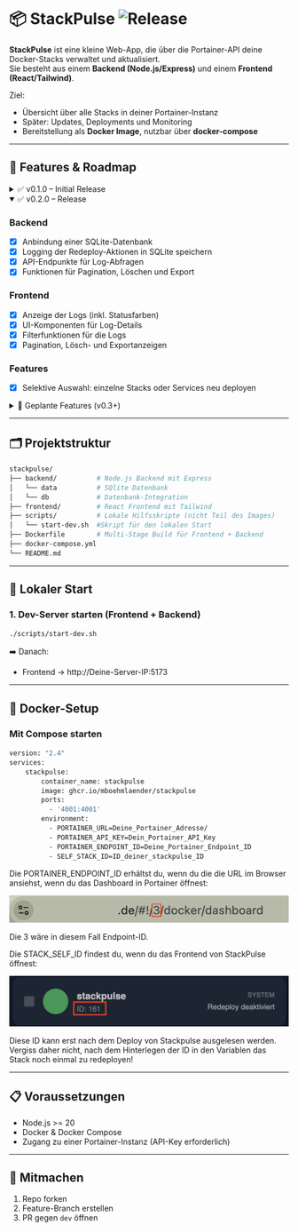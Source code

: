 # 📦 StackPulse ![Release](https://img.shields.io/badge/release-v0.2-blue.svg) 

**StackPulse** ist eine kleine Web-App, die über die Portainer-API deine Docker-Stacks verwaltet und aktualisiert.  
Sie besteht aus einem **Backend (Node.js/Express)** und einem **Frontend (React/Tailwind)**.  

Ziel:  
- Übersicht über alle Stacks in deiner Portainer-Instanz  
- Später: Updates, Deployments und Monitoring  
- Bereitstellung als **Docker Image**, nutzbar über **docker-compose**  

---

## 🚀 Features & Roadmap

<details>
  <summary>✅ v0.1.0 – Initial Release</summary>

- Projektstruktur mit Frontend & Backend  
- Lokales Startskript (`scripts/start-dev.sh`)  
- Frontend zeigt Stacks an (über Backend)  
- API-Verbindung zu Portainer  
- Stack Redeploy  
- Bereitstellung eines Docker Images über GHCR  

</details>

<details open>
  <summary>✅ v0.2.0 – Release</summary>

### Backend
- [x] Anbindung einer SQLite-Datenbank  
- [x] Logging der Redeploy-Aktionen in SQLite speichern  
- [x] API-Endpunkte für Log-Abfragen  
- [x] Funktionen für Pagination, Löschen und Export 

### Frontend
- [x] Anzeige der Logs (inkl. Statusfarben)  
- [x] UI-Komponenten für Log-Details  
- [x] Filterfunktionen für die Logs
- [x] Pagination, Lösch- und Exportanzeigen

### Features
- [x] Selektive Auswahl: einzelne Stacks oder Services neu deployen  

</details>

<details>
  <summary>🔮 Geplante Features (v0.3+)</summary>

- Notifications (z. B. via Webhooks oder Mail)  
- Authentifizierung & Benutzerverwaltung  
- Monitoring (Status, CPU/RAM)  
- Verbesserte UI/UX  

</details>

---

## 🗂️ Projektstruktur

```bash
stackpulse/
├── backend/          # Node.js Backend mit Express
│   └── data          # SQlite Datenbank
│   └── db            # Datenbank-Integration
├── frontend/         # React Frontend mit Tailwind
├── scripts/          # Lokale Hilfsskripte (nicht Teil des Images)
│   └── start-dev.sh  #Skript für den lokalen Start
├── Dockerfile        # Multi-Stage Build für Frontend + Backend
├── docker-compose.yml
└── README.md
```

---

## 🔧 Lokaler Start

### 1. Dev-Server starten (Frontend + Backend)
```bash
./scripts/start-dev.sh
```

➡️ Danach:  
- Frontend → http://Deine-Server-IP:5173  

---

## 🐳 Docker-Setup

### Mit Compose starten
```bash
version: "2.4"
services:
    stackpulse:
        container_name: stackpulse
        image: ghcr.io/mboehmlaender/stackpulse
        ports:
          - '4001:4001'
        environment:
          - PORTAINER_URL=Deine_Portainer_Adresse/
          - PORTAINER_API_KEY=Dein_Portainer_API_Key
          - PORTAINER_ENDPOINT_ID=Deine_Portainer_Endpoint_ID
          - SELF_STACK_ID=ID_deiner_stackpulse_ID
```

Die PORTAINER_ENDPOINT_ID erhältst du, wenn du die die URL im Browser ansiehst, wenn du das Dashboard in Portainer öffnest:

![PORTAINER_ENDPOINT_ID](assets/images/ENDPOINT_ID.png)

Die 3 wäre in diesem Fall Endpoint-ID.

Die STACK_SELF_ID findest du, wenn du das Frontend von StackPulse öffnest:

![SELF_STACK_ID](assets/images/SELF_STACK_ID.png)

Diese ID kann erst nach dem Deploy von Stackpulse ausgelesen werden. Vergiss daher nicht, nach dem Hinterlegen der ID in den Variablen das Stack noch einmal zu redeployen!

---

## 📋 Voraussetzungen

- Node.js >= 20  
- Docker & Docker Compose  
- Zugang zu einer Portainer-Instanz (API-Key erforderlich)

---

## 🤝 Mitmachen

1. Repo forken  
2. Feature-Branch erstellen  
3. PR gegen `dev` öffnen  
